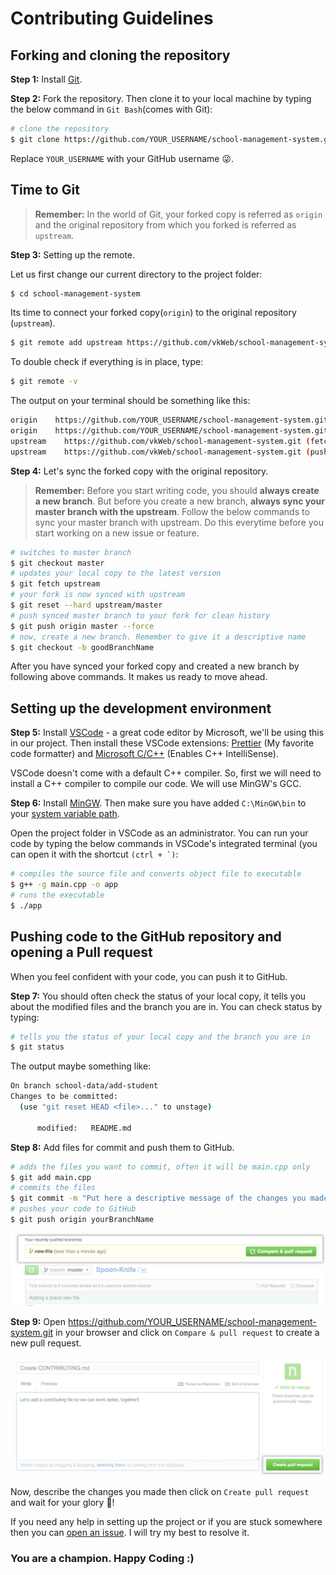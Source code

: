 # Contributing Guidelines

## Forking and cloning the repository

**Step 1:** Install [Git](https://git-scm.com/).

**Step 2:** Fork the repository. Then clone it to your local machine by typing the below command in `Git Bash`(comes with Git):

```bash
# clone the repository
$ git clone https://github.com/YOUR_USERNAME/school-management-system.git
```

Replace `YOUR_USERNAME` with your GitHub username :stuck_out_tongue_winking_eye:.

## Time to Git

> **Remember:** In the world of Git, your forked copy is referred as `origin` and the original repository from which you forked is referred as `upstream`.

**Step 3:** Setting up the remote.

Let us first change our current directory to the project folder:

```bash
$ cd school-management-system
```

Its time to connect your forked copy(`origin`) to the original repository (`upstream`).

```bash
$ git remote add upstream https://github.com/vkWeb/school-management-system.git
```

To double check if everything is in place, type:

```bash
$ git remote -v
```

The output on your terminal should be something like this:

```bash
origin    https://github.com/YOUR_USERNAME/school-management-system.git (fetch)
origin    https://github.com/YOUR_USERNAME/school-management-system.git (push)
upstream    https://github.com/vkWeb/school-management-system.git (fetch)
upstream    https://github.com/vkWeb/school-management-system.git (push)
```

**Step 4:** Let's sync the forked copy with the original repository.

> **Remember:** Before you start writing code, you should **always create a new branch**. But before you create a new branch, **always sync your master branch with the upstream**. Follow the below commands to sync your master branch with upstream. Do this everytime before you start working on a new issue or feature.

```bash
# switches to master branch
$ git checkout master
# updates your local copy to the latest version
$ git fetch upstream
# your fork is now synced with upstream
$ git reset --hard upstream/master
# push synced master branch to your fork for clean history
$ git push origin master --force
# now, create a new branch. Remember to give it a descriptive name
$ git checkout -b goodBranchName
```

After you have synced your forked copy and created a new branch by following above commands. It makes us ready to move ahead.

## Setting up the development environment

**Step 5:** Install [VSCode](https://code.visualstudio.com/) - a great code editor by Microsoft, we'll be using this in our project. Then install these VSCode extensions: [Prettier](https://marketplace.visualstudio.com/items?itemName=esbenp.prettier-vscode) (My favorite code formatter) and [Microsoft C/C++](https://marketplace.visualstudio.com/items?itemName=ms-vscode.cpptools) (Enables C++ IntelliSense).

VSCode doesn't come with a default C++ compiler. So, first we will need to install a C++ compiler to compile our code. We will use MinGW's GCC.

**Step 6:** Install [MinGW](http://www.mingw.org/). Then make sure you have added `C:\MinGW\bin` to your [system variable path](https://www.howtogeek.com/118594/how-to-edit-your-system-path-for-easy-command-line-access/).

Open the project folder in VSCode as an administrator. You can run your code by typing the below commands in VSCode's integrated terminal (you can open it with the shortcut `` (ctrl + `) ``:

```bash
# compiles the source file and converts object file to executable
$ g++ -g main.cpp -o app
# runs the executable
$ ./app
```

## Pushing code to the GitHub repository and opening a Pull request

When you feel confident with your code, you can push it to GitHub.

**Step 7:** You should often check the status of your local copy, it tells you about the modified files and the branch you are in. You can check status by typing:

```bash
# tells you the status of your local copy and the branch you are in
$ git status
```

The output maybe something like:

```bash
On branch school-data/add-student
Changes to be committed:
  (use "git reset HEAD <file>..." to unstage)

      modified:   README.md
```

**Step 8:** Add files for commit and push them to GitHub.

```bash
# adds the files you want to commit, often it will be main.cpp only
$ git add main.cpp
# commits the files
$ git commit -m "Put here a descriptive message of the changes you made"
# pushes your code to GitHub
$ git push origin yourBranchName
```

![recently pushed branch](docs_assets/recently_pushed_branch.png)

**Step 9:** Open https://github.com/YOUR_USERNAME/school-management-system.git in your browser and click on `Compare & pull request` to create a new pull request.

![pull request send](docs_assets/pr-send.png)

Now, describe the changes you made then click on `Create pull request` and wait for your glory :tada:!

If you need any help in setting up the project or if you are stuck somewhere then you can [open an issue](https://github.com/vkWeb/school-management-system/issues/new). I will try my best to resolve it.

### You are a champion. Happy Coding :)
